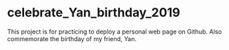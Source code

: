 # celebrate_Yan_birthday_2019
This project is for practicing to deploy a personal web page on Github. Also commemorate the birthday of my friend, Yan.
